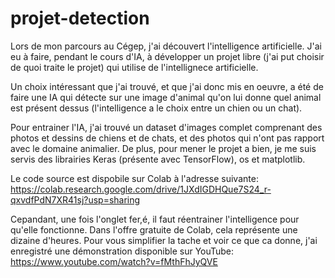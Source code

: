 # projet-detection

Lors de mon parcours au Cégep, j'ai découvert l'intelligence artificielle. J'ai eu à faire, pendant le cours d'IA, à développer un projet libre (j'ai put choisir de quoi traite le projet) qui utilise de l'intellignece artificielle. 

Un choix intéressant que j'ai trouvé, et que j'ai donc mis en oeuvre, a été de faire une IA qui détecte sur une image d'animal qu'on lui donne quel animal est présent dessus (l'intelligence a le choix entre un chien ou un chat).

Pour entrainer l'IA, j'ai trouvé un dataset d'images complet comprenant des photos et dessins de chiens et de chats, et des photos qui n'ont pas rapport avec le domaine animalier. De plus, pour mener le projet a bien, je me suis servis des librairies Keras (présente avec TensorFlow), os et matplotlib.


Le code source est dispobile sur Colab à l'adresse suivante:
https://colab.research.google.com/drive/1JXdIGDHQue7S24_r-qxvdfPdN7XR41sj?usp=sharing

Cepandant, une fois l'onglet fer,é, il faut réentrainer l'intelligence pour qu'elle fonctionne. Dans l'offre gratuite de Colab, cela représente une dizaine d'heures. Pour vous simplifier la tache et voir ce que ca donne, j'ai enregistré une démonstration disponible sur YouTube:
https://www.youtube.com/watch?v=fMthFhJyQVE
